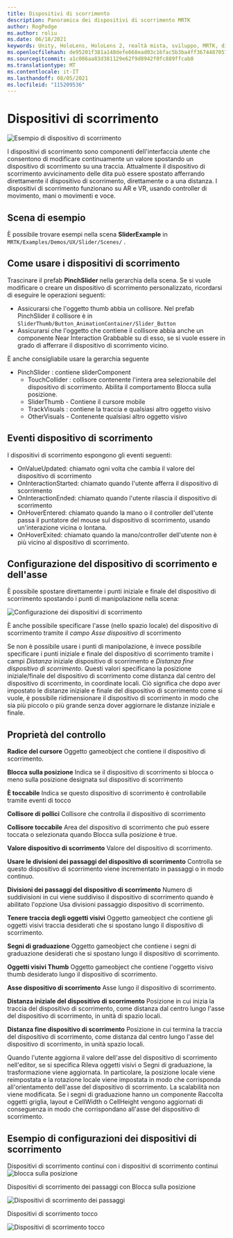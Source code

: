```yaml
---
title: Dispositivi di scorrimento
description: Panoramica dei dispositivi di scorrimento MRTK
author: RogPodge
ms.author: roliu
ms.date: 06/18/2021
keywords: Unity, HoloLens, HoloLens 2, realtà mista, sviluppo, MRTK, dispositivi di scorrimento,
ms.openlocfilehash: de95201f381a148defe668ead03c16fac5b3ba4ff3674487057f9227cbe6efba
ms.sourcegitcommit: a1c086aa83d381129e62f9d8942f0fc889ffcab0
ms.translationtype: MT
ms.contentlocale: it-IT
ms.lasthandoff: 08/05/2021
ms.locfileid: "115209536"
---
```

# <a name="sliders"></a>Dispositivi di scorrimento

![Esempio di dispositivo di scorrimento](../images/slider/MRTK_UX_Slider_Main.jpg)

I dispositivi di scorrimento sono componenti dell'interfaccia utente che consentono di modificare continuamente un valore spostando un dispositivo di scorrimento su una traccia. Attualmente il dispositivo di scorrimento avvicinamento delle dita può essere spostato afferrando direttamente il dispositivo di scorrimento, direttamente o a una distanza. I dispositivi di scorrimento funzionano su AR e VR, usando controller di movimento, mani o movimenti e voce.

## <a name="example-scene"></a>Scena di esempio

È possibile trovare esempi nella scena **SliderExample** in `MRTK/Examples/Demos/UX/Slider/Scenes/` .

## <a name="how-to-use-sliders"></a>Come usare i dispositivi di scorrimento

Trascinare il prefab **PinchSlider** nella gerarchia della scena. Se si vuole modificare o creare un dispositivo di scorrimento personalizzato, ricordarsi di eseguire le operazioni seguenti:

- Assicurarsi che l'oggetto thumb abbia un collisore. Nel prefab PinchSlider il collisore è in `SliderThumb/Button_AnimationContainer/Slider_Button`
- Assicurarsi che l'oggetto che contiene il collisore abbia anche un componente Near Interaction Grabbable su di esso, se si vuole essere in grado di afferrare il dispositivo di scorrimento vicino.

È anche consigliabile usare la gerarchia seguente

- PinchSlider : contiene sliderComponent
  - TouchCollider : collisore contenente l'intera area selezionabile del dispositivo di scorrimento. Abilita il comportamento Blocca sulla posizione.
  - SliderThumb - Contiene il cursore mobile
  - TrackVisuals : contiene la traccia e qualsiasi altro oggetto visivo
  - OtherVisuals - Contenente qualsiasi altro oggetto visivo

## <a name="slider-events"></a>Eventi dispositivo di scorrimento

I dispositivi di scorrimento espongono gli eventi seguenti:

- OnValueUpdated: chiamato ogni volta che cambia il valore del dispositivo di scorrimento
- OnInteractionStarted: chiamato quando l'utente afferra il dispositivo di scorrimento
- OnInteractionEnded: chiamato quando l'utente rilascia il dispositivo di scorrimento
- OnHoverEntered: chiamato quando la mano o il controller dell'utente passa il puntatore del mouse sul dispositivo di scorrimento, usando un'interazione vicina o lontana.
- OnHoverExited: chiamato quando la mano/controller dell'utente non è più vicino al dispositivo di scorrimento.

## <a name="configuring-slider-bound-and-axis"></a>Configurazione del dispositivo di scorrimento e dell'asse

È possibile spostare direttamente i punti iniziale e finale del dispositivo di scorrimento spostando i punti di manipolazione nella scena:

![Configurazione dei dispositivi di scorrimento](../images/sliders/MRTK_Sliders_Setup.png)

È anche possibile specificare l'asse (nello spazio locale) del dispositivo di scorrimento tramite il _campo Asse dispositivo di_ scorrimento

Se non è possibile usare i punti di manipolazione, è invece possibile specificare i punti iniziale e finale del dispositivo di scorrimento tramite i campi _Distanza_ iniziale dispositivo di scorrimento e _Distanza fine dispositivo di scorrimento._ Questi valori specificano la posizione iniziale/finale del dispositivo di scorrimento come distanza dal centro del dispositivo di scorrimento, in coordinate locali. Ciò significa che dopo aver impostato le distanze iniziale e finale del dispositivo di scorrimento come si vuole, è possibile ridimensionare il dispositivo di scorrimento in modo che sia più piccolo o più grande senza dover aggiornare le distanze iniziale e finale.

## <a name="inspector-properties"></a>Proprietà del controllo

**Radice del cursore** Oggetto gameobject che contiene il dispositivo di scorrimento.

**Blocca sulla posizione** Indica se il dispositivo di scorrimento si blocca o meno sulla posizione designata sul dispositivo di scorrimento

**È toccabile** Indica se questo dispositivo di scorrimento è controllabile tramite eventi di tocco

**Collisore di pollici** Collisore che controlla il dispositivo di scorrimento

**Collisore toccabile** Area del dispositivo di scorrimento che può essere toccata o selezionata quando Blocca sulla posizione è true.

**Valore dispositivo di scorrimento** Valore del dispositivo di scorrimento.

**Usare le divisioni dei passaggi del dispositivo di scorrimento** Controlla se questo dispositivo di scorrimento viene incrementato in passaggi o in modo continuo.

**Divisioni dei passaggi del dispositivo di scorrimento** Numero di suddivisioni in cui viene suddiviso il dispositivo di scorrimento quando è abilitato l'opzione Usa divisioni passaggio dispositivo di scorrimento.

**Tenere traccia degli oggetti visivi** Oggetto gameobject che contiene gli oggetti visivi traccia desiderati che si spostano lungo il dispositivo di scorrimento.

**Segni di graduazione** Oggetto gameobject che contiene i segni di graduazione desiderati che si spostano lungo il dispositivo di scorrimento.

**Oggetti visivi Thumb** Oggetto gameobject che contiene l'oggetto visivo thumb desiderato lungo il dispositivo di scorrimento.

**Asse dispositivo di scorrimento** Asse lungo il dispositivo di scorrimento.

**Distanza iniziale del dispositivo di scorrimento** Posizione in cui inizia la traccia del dispositivo di scorrimento, come distanza dal centro lungo l'asse del dispositivo di scorrimento, in unità di spazio locali.

**Distanza fine dispositivo di scorrimento** Posizione in cui termina la traccia del dispositivo di scorrimento, come distanza dal centro lungo l'asse del dispositivo di scorrimento, in unità spazio locali.

Quando l'utente aggiorna il valore dell'asse del dispositivo di scorrimento nell'editor, se si specifica Rileva oggetti visivi o Segni di graduazione, la trasformazione viene aggiornata.
In particolare, la posizione locale viene reimpostata e la rotazione locale viene impostata in modo che corrisponda all'orientamento dell'asse del dispositivo di scorrimento.
La scalabilità non viene modificata.
Se i segni di graduazione hanno un componente Raccolta oggetti griglia, layout e CellWidth o CellHeight vengono aggiornati di conseguenza in modo che corrispondano all'asse del dispositivo di scorrimento.

## <a name="example-slider-configurations"></a>Esempio di configurazioni dei dispositivi di scorrimento

Dispositivi di scorrimento continui con i dispositivi di scorrimento continui ![ blocca sulla posizione](https://user-images.githubusercontent.com/39840334/122488212-d410a400-cf91-11eb-8d31-fc7584ddc465.gif)

Dispositivi di scorrimento dei passaggi con Blocca sulla posizione

![Dispositivi di scorrimento dei passaggi](https://user-images.githubusercontent.com/39840334/122488226-dc68df00-cf91-11eb-9459-89655bbb054d.gif)

Dispositivi di scorrimento tocco

![Dispositivi di scorrimento tocco](https://user-images.githubusercontent.com/39840334/122488221-d8d55800-cf91-11eb-91a1-bb12debe2797.gif)
